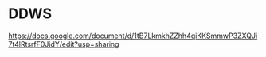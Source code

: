 # DDWS
https://docs.google.com/document/d/1tB7LkmkhZZhh4qiKKSmmwP3ZXQJi7t4lRtsrfF0JidY/edit?usp=sharing
